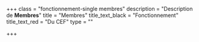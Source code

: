 +++
class = "fonctionnement-single membres"
description = "Description de **Membres**"
title = "Membres"
title_text_black = "Fonctionnement"
title_text_red = "Du CEF"
type = ""

+++
